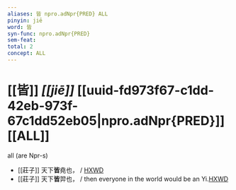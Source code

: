 ```yaml
---
aliases: 皆 npro.adNpr{PRED} ALL
pinyin: jiē
word: 皆
syn-func: npro.adNpr{PRED}
sem-feat: 
total: 2
concept: ALL 
---
```

# [[皆]] *[[jiē]]*  [[uuid-fd973f67-c1dd-42eb-973f-67c1dd52eb05|npro.adNpr{PRED}]] [[ALL]]
all (are Npr-s)
 - [[莊子]] 天下**皆**堯也，
                     / [HXWD](https://hxwd.org/textview.html?location=KR5c0126_tls_024-10a.11)
 - [[莊子]] 天下**皆**羿也，
                     / then everyone in the world would be an Yi.[HXWD](https://hxwd.org/textview.html?location=KR5c0126_tls_024-10a.5)